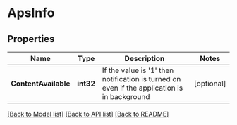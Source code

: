# ApsInfo

## Properties

Name | Type | Description | Notes
------------ | ------------- | ------------- | -------------
**ContentAvailable** | **int32** | If the value is &#39;1&#39; then notification is turned on even if the application is in background | [optional] 

[[Back to Model list]](../README.md#documentation-for-models) [[Back to API list]](../README.md#documentation-for-api-endpoints) [[Back to README]](../README.md)


